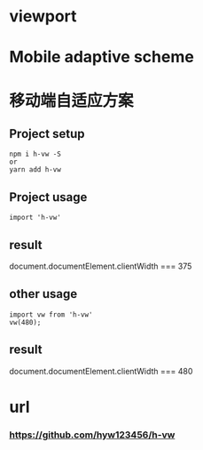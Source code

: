 # viewport 
# Mobile adaptive scheme
# 移动端自适应方案


## Project setup
```
npm i h-vw -S  
or
yarn add h-vw
```
## Project usage
```
import 'h-vw'
```

## result
document.documentElement.clientWidth === 375

## other usage
```
import vw from 'h-vw'
vw(480);
```
## result
document.documentElement.clientWidth === 480

# url 
### https://github.com/hyw123456/h-vw